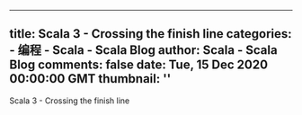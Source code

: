 
---
title: Scala 3 - Crossing the finish line
categories: 
    - 编程
    - Scala - Scala Blog
author: Scala - Scala Blog
comments: false
date: Tue, 15 Dec 2020 00:00:00 GMT
thumbnail: ''
---

<div>   
Scala 3 - Crossing the finish line  
</div>
            